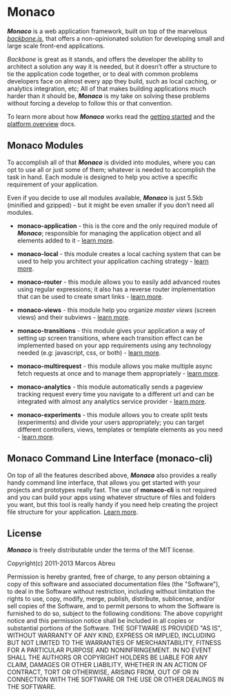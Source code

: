 Monaco
====

***Monaco*** is a web application framework, built on top of the marvelous [*backbone.js*](http://backbonejs.org/), that offers a non-opinionated solution for developing small and large scale front-end applications.

*Backbone* is great as it stands, and offers the developer the ability to architect a solution any way it is needed, but it doesn’t offer a structure to tie the application code together, or to deal with common problems developers face on almost every app they build, such as local caching, or analytics integration, etc; All of that makes building applications much harder than it should be, ***Monaco*** is my take on solving these problems without forcing a develop to follow this or that convention.

To learn more about how ***Monaco*** works read the [getting started](/docs/getting-started.md) and the [platform overview](/docs/platform-overview.md) docs.

Monaco Modules
----

To accomplish all of that ***Monaco*** is divided into modules, where you can opt to use all or just some of them; whatever is needed to accomplish the task in hand. Each module is designed to help you active a specific requirement of your application.

Even if you decide to use all modules available, ***Monaco*** is just 5.5kb (minified and gzipped) - but it might be even smaller if you don’t need all modules.

- **monaco-application** - this is the core and the only required module of ***Monaco***; responsible for managing the application object and all elements added to it - [learn more](docs/modules/monaco-application.md).

- **monaco-local** - this module creates a local caching system that can be used to help you architect your application caching strategy - [learn more](docs/modules/monaco-local.md).

- **monaco-router** - this module allows you to easily add advanced routes using regular expressions; it also has a reverse router implementation that can be used to create smart links - [learn more](docs/modules/monaco-router.md).

- **monaco-views** - this module help you organize *master views* (screen views) and their subviews - [learn more](docs/modules/monaco-views.md).

- **monaco-transitions** - this module gives your application a way of setting up screen transitions, where each transition effect can be implemented based on your app requirements using any technology needed (e.g: javascript, css, or both) - [learn more](docs/modules/monaco-transitions.md).

- **monaco-multirequest** - this module allows you make multiple async fetch requests at once and to manage them appropriately - [learn more](docs/modules/monaco-multirequest.md).

- **monaco-analytics** - this module automatically sends a pageview tracking request every time you navigate to a different url and can be integrated with almost any analytics service provider - [learn more](docs/modules/monaco-analytics.md).

- **monaco-experiments** - this module allows you to create split tests (experiments) and divide your users appropriately; you can target different controllers, views, templates or template elements as you need - [learn more](docs/modules/monaco-experiments.md).


Monaco Command Line Interface (monaco-cli)
----

On top of all the features described above, ***Monaco*** also provides a really handy command line interface, that allows you get started with your projects and prototypes really fast. The use of **monaco-cli** is not required and you can build your apps using whatever structure of files and folders you want, but this tool is really handy if you need help creating the project file structure for your application. [Learn more](/docs/monaco-cli.md).


License
----

***Monaco*** is freely distributable under the terms of the MIT license.

Copyright(c) 2011-2013 Marcos Abreu

Permission is hereby granted, free of charge, to any person obtaining a copy of this software and associated documentation files (the "Software"), to deal in the Software without restriction, including without limitation the rights to use, copy, modify, merge, publish, distribute, sublicense, and/or sell copies of the Software, and to permit persons to whom the Software is furnished to do so, subject to the following conditions:
The above copyright notice and this permission notice shall be included in all copies or substantial portions of the Software.
THE SOFTWARE IS PROVIDED "AS IS", WITHOUT WARRANTY OF ANY KIND, EXPRESS OR IMPLIED, INCLUDING BUT NOT LIMITED TO THE WARRANTIES OF MERCHANTABILITY, FITNESS FOR A PARTICULAR PURPOSE AND NONINFRINGEMENT. IN NO EVENT SHALL THE AUTHORS OR COPYRIGHT HOLDERS BE LIABLE FOR ANY CLAIM, DAMAGES OR OTHER LIABILITY, WHETHER IN AN ACTION OF CONTRACT, TORT OR OTHERWISE, ARISING FROM, OUT OF OR IN CONNECTION WITH THE SOFTWARE OR THE USE OR OTHER DEALINGS IN THE SOFTWARE.
